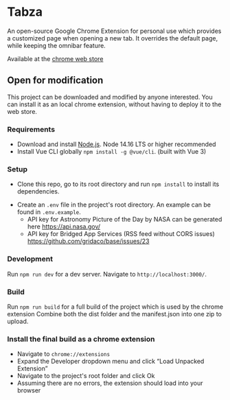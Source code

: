 # Tabza

An open-source Google Chrome Extension for personal use which provides a customized page when opening a new tab.
It overrides the default page, while keeping the omnibar feature.

Available at the [chrome web store](https://chrome.google.com/webstore/detail/hiecjakbnemnfkbpmalepdoacakcobpe)

## Open for modification

This project can be downloaded and modified by anyone interested.
You can install it as an local chrome extension, without having to deploy it to the web store.

### Requirements

- Download and install [Node.js](https://nodejs.org/). Node 14.16 LTS or higher recommended
- Install Vue CLI globally `npm install -g @vue/cli`. (built with Vue 3)

### Setup

- Clone this repo, go to its root directory and run `npm install` to install its dependencies.

* Create an `.env` file in the project's root directory. An example can be found in `.env.example`.
  - API key for Astronomy Picture of the Day by NASA can be generated here https://api.nasa.gov/
  - API key for Bridged App Services (RSS feed without CORS issues) https://github.com/gridaco/base/issues/23

### Development

Run `npm run dev` for a dev server. Navigate to `http://localhost:3000/`.

### Build

Run `npm run build` for a full build of the project which is used by the chrome extension
Combine both the dist folder and the manifest.json into one zip to upload.

### Install the final build as a chrome extension

- Navigate to `chrome://extensions`
- Expand the Developer dropdown menu and click “Load Unpacked Extension”
- Navigate to the project's root folder and click Ok
- Assuming there are no errors, the extension should load into your browser
